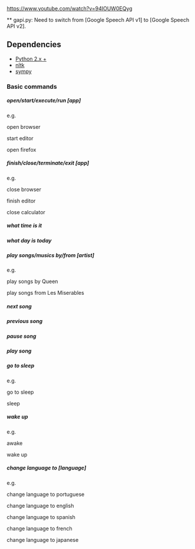 https://www.youtube.com/watch?v=94IOUW0EQyg

** gapi.py: Need to switch from [Google Speech API v1] to [Google Speech API v2].

## Dependencies
* [Python 2.x +](http://www.python.org/getit/)
* [nltk](http://www.nltk.org/) 
* [sympy](http://sympy.org/en/index.html)


### Basic commands

##### open/start/execute/run [app]

e.g.

open browser

start editor

open firefox

##### finish/close/terminate/exit [app]

e.g.

close browser

finish editor

close calculator

##### what time is it

##### what day is today

##### play songs/musics by/from [artist]

e.g.

play songs by Queen

play songs from Les Miserables

##### next song

##### previous song

##### pause song

##### play song

##### go to sleep

e.g.

go to sleep

sleep

##### wake up

e.g.

awake

wake up

##### change language to [language]

e.g.

change language to portuguese

change language to english

change language to spanish

change language to french

change language to japanese

